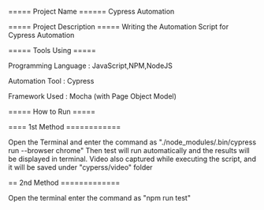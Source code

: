 

===== Project Name ====== Cypress Automation

===== Project Description ===== Writing the Automation Script for Cypress Automation

===== Tools Using =====

Programming Language : JavaScript,NPM,NodeJS 

Automation Tool : Cypress 

Framework Used : Mocha (with Page Object Model)

===== How to Run =====


==== 1st Method ============

Open the Terminal and enter the command as "./node_modules/.bin/cypress run --browser chrome"
Then test will run automatically and the results will be displayed in terminal. 
Video also captured while executing the script, and it will be saved under "cyperss/video" folder


== 2nd Method =============

Open the terminal enter the command as "npm run test"

